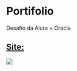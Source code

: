 # Portifolio
Desafio da Alura + Oracle

## <a href="https://wollace-buarque.github.io/Portifolio/" target="_blank">Site:</a>
 <img src="https://github.com/Wollace-Buarque/Portifolio/blob/main/assets/images/page.gif?raw=true">
